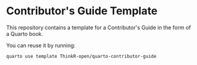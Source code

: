 # Contributor's Guide Template

This repository contains a template for a Contributor's Guide in the form of a Quarto book.

You can reuse it by running:

```bash
quarto use template ThinkR-open/quarto-contributor-guide
```
